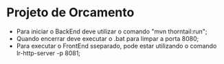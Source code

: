 # Projeto de Orcamento

- Para iniciar o BackEnd deve utilizar o comando "mvn thorntail:run";
- Quando encerrar deve executar o .bat para limpar a porta 8080;
- Para executar o FrontEnd sseparado, pode estar utilizando o comando lr-http-server -p 8081;
